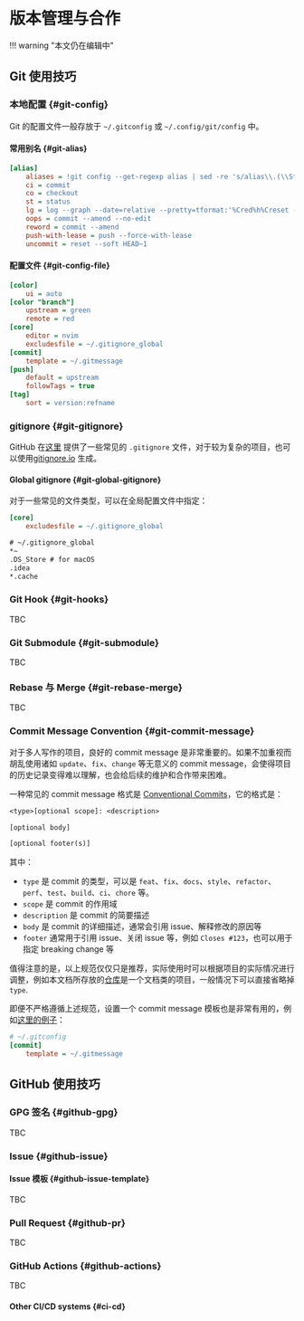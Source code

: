 # 版本管理与合作

!!! warning "本文仍在编辑中"

## Git 使用技巧

### 本地配置 {#git-config}

Git 的配置文件一般存放于 `~/.gitconfig` 或 `~/.config/git/config` 中。

#### 常用别名 {#git-alias}

```ini
[alias]
    aliases = !git config --get-regexp alias | sed -re 's/alias\\.(\\S*)\\s(.*)$/\\1 = \\2/g'
    ci = commit
    co = checkout
    st = status
    lg = log --graph --date=relative --pretty=tformat:'%Cred%h%Creset -%C(auto)%d%Creset %s %Cgreen(%an %ad)%Creset'
    oops = commit --amend --no-edit
    reword = commit --amend
    push-with-lease = push --force-with-lease
    uncommit = reset --soft HEAD~1
```

#### 配置文件 {#git-config-file}

```ini
[color]
    ui = auto
[color "branch"]
    upstream = green
    remote = red
[core]
    editor = nvim
    excludesfile = ~/.gitignore_global
[commit]
    template = ~/.gitmessage
[push]
    default = upstream
    followTags = true
[tag]
    sort = version:refname
```

### gitignore {#git-gitignore}

GitHub 在[这里](https://github.com/github/gitignore) 提供了一些常见的 `.gitignore` 文件，对于较为复杂的项目，也可以使用[gitignore.io](https://www.gitignore.io/) 生成。

#### Global gitignore {#git-global-gitignore}

对于一些常见的文件类型，可以在全局配置文件中指定：

```ini
[core]
    excludesfile = ~/.gitignore_global
```

```txt
# ~/.gitignore_global
*~
.DS_Store # for macOS
.idea
*.cache
```

### Git Hook {#git-hooks}

TBC

### Git Submodule {#git-submodule}

TBC

### Rebase 与 Merge {#git-rebase-merge}

TBC

### Commit Message Convention {#git-commit-message}

对于多人写作的项目，良好的 commit message 是非常重要的。如果不加重视而胡乱使用诸如 `update`、`fix`、`change` 等无意义的 commit message，会使得项目的历史记录变得难以理解，也会给后续的维护和合作带来困难。

一种常见的 commit message 格式是 [Conventional Commits](https://www.conventionalcommits.org/)，它的格式是：

```txt
<type>[optional scope]: <description>

[optional body]

[optional footer(s)]
```

其中：

- `type` 是 commit 的类型，可以是 `feat`、`fix`、`docs`、`style`、`refactor`、`perf`、`test`、`build`、`ci`、`chore` 等。
- `scope` 是 commit 的作用域
- `description` 是 commit 的简要描述
- `body` 是 commit 的详细描述，通常会引用 issue、解释修改的原因等
- `footer` 通常用于引用 issue、关闭 issue 等，例如 `Closes #123`，也可以用于指定 breaking change 等

值得注意的是，以上规范仅仅只是推荐，实际使用时可以根据项目的实际情况进行调整，例如本文档所存放的[仓库](https://github.com/ustclug/Linux201-docs)是一个文档类的项目，一般情况下可以直接省略掉`type`.

即便不严格遵循上述规范，设置一个 commit message 模板也是非常有用的，例如[这里的例子](https://gist.github.com/lisawolderiksen/a7b99d94c92c6671181611be1641c733#template-file)：

```ini
# ~/.gitconfig
[commit]
    template = ~/.gitmessage
```

## GitHub 使用技巧

### GPG 签名 {#github-gpg}

TBC

### Issue {#github-issue}

#### Issue 模板 {#github-issue-template}

TBC

### Pull Request {#github-pr}

TBC

### GitHub Actions {#github-actions}

TBC

#### Other CI/CD systems {#ci-cd}
